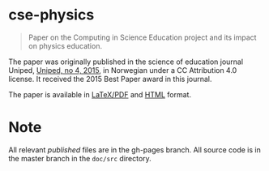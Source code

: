 # cse-physics
> Paper on the Computing in Science Education project and its impact on physics education.

The paper was originally published in the science of education journal Uniped, [Uniped, no 4, 2015](https://www.idunn.no/uniped/2015/04/integrasjon_av_beregninger_ifysikkundervisningen), in Norwegian under a CC Attribution 4.0 license. It received the 2015 Best Paper award in this journal.

The paper is available in [LaTeX/PDF](http://hplgit.github.io/cse-physics/doc/pub/uniped15.pdf) and [HTML](http://hplgit.github.io/cse-physics/doc/pub/uniped15.html) format.

# Note
All relevant *published* files are in the gh-pages branch. All source
code is in the master branch in the `doc/src` directory.

